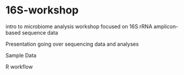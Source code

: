 # 16S-workshop
intro to microbiome analysis workshop focused on 16S rRNA amplicon-based sequence data


Presentation going over sequencing data and analyses

Sample Data

R workflow
